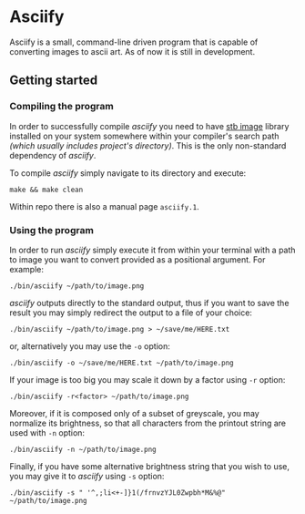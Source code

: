 # Asciify

Asciify is a small, command-line driven program that is capable of converting
images to ascii art. As of now it is still in development.

## Getting started

### Compiling the program

In order to successfully compile _asciify_ you need to have
[stb image](https://github.com/nothings/stb)
library installed on your system somewhere within your compiler's search path
_(which usually includes project's directory)_. This is the only non-standard
dependency of _asciify_.

To compile _asciify_ simply navigate to its directory and execute:

```shell
make && make clean
```

Within repo there is also a manual page `asciify.1`.

### Using the program

In order to run _asciify_ simply execute it from within your terminal with a
path to image you want to convert provided as a positional argument. For
example:

```shell
./bin/asciify ~/path/to/image.png
```

_asciify_ outputs directly to the standard output, thus if you want to save the
result you may simply redirect the output to a file of your choice:

```shell
./bin/asciify ~/path/to/image.png > ~/save/me/HERE.txt
```

or, alternatively you may use the `-o` option:

```shell
./bin/asciify -o ~/save/me/HERE.txt ~/path/to/image.png
```

If your image is too big you may scale it down by a factor using `-r` option:

```shell
./bin/asciify -r<factor> ~/path/to/image.png
```

Moreover, if it is composed only of a subset of greyscale, you may normalize its
brightness, so that all characters from the printout string are used with `-n`
option:

```shell
./bin/asciify -n ~/path/to/image.png
```

Finally, if you have some alternative brightness string that you wish to use,
you may give it to _asciify_ using `-s` option:

```shell
./bin/asciify -s " '^,;li<+-]}1(/frnvzYJL0Zwpbh*M&%@" ~/path/to/image.png
```
